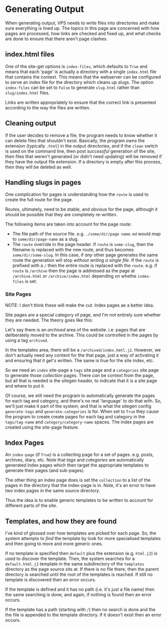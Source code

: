 # Generating Output

When generating output, VPS needs to write files into directories and make sure
everything is lined up.  The topics in this page are concerned with how pages
are processed, how links are checked and fixed up, and what checks are done to
ensure that there aren't page clashes.

## index.html files

One of the site-get options is `index-files`, which defaults to `True` and means
that each 'page' is actually a directory with a single `index.html` file that
contains the context.  This means that the webserver can be configured to serve
an index file for the directory which cleans up slugs.  The option `index-files`
can be set to `False` to generate `slug.html` rather than `slug/index.html`
files.

Links are written appropriately to ensure that the correct link is presented
according to the way the files are written.

## Cleaning output

If the user decides to remove a file, the program needs to know whether it can
delete files that shouldn't exist.  Basically, the program *owns* the extension
(typically `.html`) in the output directories, and if the `clean` switch is used
on the command line, then post *successful* generation of the site, then files
that weren't generated (or didn't need updating) will be removed if they have
the output file extension.  If a directory is empty after this process, then
they will be deleted as well.

## Handling slugs in pages

One complication for pages is understanding how the `route` is used to create
the full route for the page.

Routes, ultimately, need to be stable, and obvious for the page, although it
should be possible that they are completely re-written.

The following items are taken into account for the page route:

 * The file path of the source file.  e.g. `./some/dir/page name.md` would map
   to `some/dir/page-name` as a slug.
 * The `route` override in the page header.  If `route` is `some-slug`, then the
   filename is replaced with the new route, and thus becomes
   `some/dir/some-slug`.  In this case, if *any* other page generates the same
   route the generation will stop *without writing a single file*.  If the
   `route` is prefixed with a `/` then the entire route is replaced with the
   `route`.  e.g. if `route` is `/archive` then the page is addressed as the
   page at `/archive.html` or `/archive/index.html` depending on whethe
   `index-files` is set.

### Site Pages

NOTE: I don't think these will make the cut.  Index pages ae a better idea.

Site pages are a special category of page, and I'm not entirely sure whether
they are needed.  The theory goes like this:

Let's say there is an *archived* area of the website.  i.e. pages that are
deliberately moved to the archive.  This could be controlled in the pages by
using a tag `archived`.

In the templates area, there will be a `/archived/index.hmtl.j2`.  However, we
don't actually need any content for the that page, just a way of activating it
and ensuring that it get's written.  The same is true for the site index, etc.

So we need an `index` site-page a `tags` site page and a `categories` site page
to generate those *collection* pages.  There *can* be context from the page, but
all that is needed is the sitegen header, to indicate that it is a site page and
where to put it.

Of course, we still need the program to automatically generate the pages for
each tag and category, and there's no real 'language' to do that with.  So,
we'll just make it part of the system; and that is what the sitegen config
`generate-tags` and `generate-categories` is for.  When set to `True` they cause
the program to create create pages for each tag and category in the
`tags/tag-name` and `category/category-name` spaces. The index pages are created
using the site-page feature.

## Index Pages

An `index-page` (if `True`) is a collecting page for a set of pages.  e.g.
posts, archives, diary, etc.  Note that *tags* and *categories* are
automatically generated index pages which then target the appropriate templates
to generate their pages (and sub-pages).

The other thing an index page does is set the `collection` to a list of the
pages in the directory that the index-page is in.  Note, it's an error to have
two index pages in the same source directory.

Thus the idea is to enable generic templates to be written to account for
different parts of the site.

## Templates, and how they are found

I've kind of glossed over how templates are picked for each page.  So, the
system attempts to *find* the template by look for more specialised templates
and then going to more and more generic ones.

If no template is specified then `default` plus the extension (e.g. `html.j2`)
is used to discover the template.  Then, the system searches for
a `default.html.j2` template in the same subdirectory of the `templates`
directory as the page source sits at.  If there is no file there, then the
parent directory is searched until the root of the templates is reached.  If
still no template is discovered then an error occurs.

If the template is defined and it has no path (i.e. it's just a file name) then
the same searching is done, and again, if nothing is found then an error
occurs.

If the template has a path (starting with `/`) then no search is done and the
the file is appended to the template directory.  If it doesn't exist then an
error occurs.
